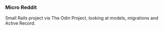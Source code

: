 ### Micro Reddit

Small Rails project via The Odin Project, looking at models, migrations and Active Record.
